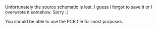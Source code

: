 Unfortunately the source schematic is lost. I guess I forgot to save it or I overwrote it somehow. Sorry :(

You should be able to use the PCB file for most purposes.
